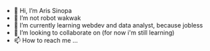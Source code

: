 - 👋 Hi, I’m Aris Sinopa
- 👀 I’m not robot wakwak
- 🌱 I’m currently learning webdev and data analyst, because jobless
- 💞️ I’m looking to collaborate on (for now i'm still learning)
- 📫 How to reach me ...

<!---
Aris0506/Aris0506 is a ✨ special ✨ repository because its `README.md` (this file) appears on your GitHub profile.
You can click the Preview link to take a look at your changes.
--->
